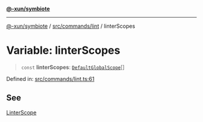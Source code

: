 [**@-xun/symbiote**](../../../../README.md)

***

[@-xun/symbiote](../../../../README.md) / [src/commands/lint](../README.md) / linterScopes

# Variable: linterScopes

> `const` **linterScopes**: [`DefaultGlobalScope`](../../../configure/enumerations/DefaultGlobalScope.md)[]

Defined in: [src/commands/lint.ts:61](https://github.com/Xunnamius/symbiote/blob/45a95680565f7437367edb2f8cc44a33e7541aa0/src/commands/lint.ts#L61)

## See

[LinterScope](../../../configure/enumerations/DefaultGlobalScope.md)

